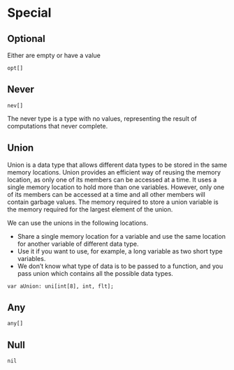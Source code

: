 # Special

## Optional
Either are empty or have a value
```
opt[]
```

## Never
```
nev[]
```
The never type is a type with no values, representing the result of computations that never complete. 


## Union
Union is a data type that allows different data types to be stored in the same memory locations. Union provides an efficient way of reusing the memory location, as only one of its members can be accessed at a time. It uses a single memory location to hold more than one variables. However, only one of its members can be accessed at a time and all other members will contain garbage values. The memory required to store a union variable is the memory required for the largest element of the union.

We can use the unions in the following locations.

- Share a single memory location for a variable and use the same location for another variable of different data type.
- Use it if you want to use, for example, a long variable as two short type variables.
- We don’t know what type of data is to be passed to a function, and you pass union which contains all the possible data types.

```
var aUnion: uni[int[8], int, flt]; 
```



## Any
```
any[]
```

## Null

```
nil
```
